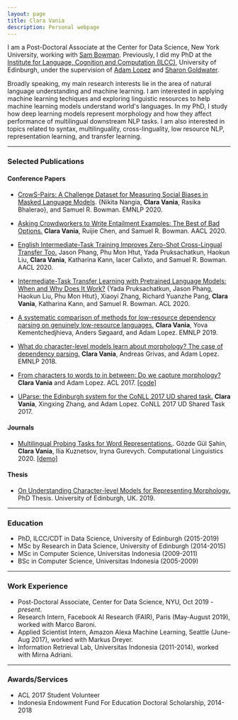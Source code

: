 ```yaml
---
layout: page
title: Clara Vania
description: Personal webpage
---
```


I am a Post-Doctoral Associate at the Center for Data Science, New York University, working with [Sam Bowman](https://www.nyu.edu/projects/bowman). Previously, I did my PhD at the [Institute for Language, Cognition and Computation (ILCC)](http://web.inf.ed.ac.uk/ilcc), University of Edinburgh, under the supervision of [Adam Lopez](http://alopez.github.io/) and [Sharon Goldwater](http://homepages.inf.ed.ac.uk/sgwater/). 

Broadly speaking, my main research interests lie in the area of natural language understanding and machine learning. I am interested in applying machine learning techiques and exploring linguistic resources to help machine learning models understand world's languages. In my PhD, I study how deep learning models represent morphology and how they affect performance of multilingual downstream NLP tasks. I am also interested in topics related to syntax, multilinguality, cross-linguality, low resource NLP, representation learning, and transfer learning.

---

### Selected Publications

#### Conference Papers

- [CrowS-Pairs: A Challenge Dataset for Measuring Social Biases in Masked Language Models](https://arxiv.org/abs/2010.00133). {Nikita Nangia, __Clara Vania__, Rasika Bhalerao}, and Samuel R. Bowman. EMNLP 2020.

- [Asking Crowdworkers to Write Entailment Examples: The Best of Bad Options.](https://arxiv.org/abs/2010.06122) __Clara Vania__, Ruijie Chen, and Samuel R. Bowman. AACL 2020.

- [English Intermediate-Task Training Improves Zero-Shot Cross-Lingual Transfer Too.](https://arxiv.org/abs/2005.13013v2) Jason Phang, Phu Mon Htut, Yada Pruksachatkun, Haokun Liu, __Clara Vania__, Katharina Kann, Iacer Calixto, and Samuel R. Bowman. AACL 2020.

- [Intermediate-Task Transfer Learning with Pretrained Language Models: When and Why Does It Work?](https://www.aclweb.org/anthology/2020.acl-main.467/) {Yada Pruksachatkun, Jason Phang, Haokun Liu, Phu Mon Htut}, Xiaoyi Zhang, Richard Yuanzhe Pang, __Clara Vania__, Katharina Kann, and Samuel R. Bowman. ACL 2020.

- [A systematic comparison of methods for low-resource dependency parsing on genuinely low-resource languages.](https://www.aclweb.org/anthology/D19-1102) __Clara Vania__, Yova Kementchedjhieva, Anders Søgaard, and Adam Lopez. EMNLP 2019.

- [What do character-level models learn about morphology? The case of dependency parsing.](http://aclweb.org/anthology/D18-1278) __Clara Vania__, Andreas Grivas, and Adam Lopez. EMNLP 2018.

- [From characters to words to in between: Do we capture morphology?](http://www.aclweb.org/anthology/P17-1184) __Clara Vania__ and Adam Lopez. ACL 2017. [[code]](https://github.com/claravania/subword-lstm-lm)

- [UParse: the Edinburgh system for the CoNLL 2017 UD shared task.](http://universaldependencies.org/conll17/proceedings/pdf/K17-3010.pdf) __Clara Vania__, Xingxing Zhang, and Adam Lopez. CoNLL 2017 UD Shared Task 2017.


#### Journals

- [Multilingual Probing Tasks for Word Representations.](https://www.mitpressjournals.org/doi/abs/10.1162/COLI_a_00376?mobileUi=0). Gözde Gül Şahin, __Clara Vania__, Ilia Kuznetsov, Iryna Gurevych. Computational Linguistics 2020. [[demo]](https://linspector.ukp.informatik.tu-darmstadt.de)


#### Thesis

- [On Understanding Character-level Models for Representing Morphology.](assets/clara_phd_thesis.pdf) PhD Thesis. University of Edinburgh, UK. 2019.

---

### Education

- PhD, ILCC/CDT in Data Science, University of Edinburgh (2015-2019)
- MSc by Research in Data Science, University of Edinburgh (2014-2015)
- MSc in Computer Science, Universitas Indonesia (2009-2011)
- BSc in Computer Science, Universitas Indonesia (2005-2009)

---

### Work Experience
- Post-Doctoral Associate, Center for Data Science, NYU, Oct 2019 - *present*.
- Research Intern, Facebook AI Research (FAIR), Paris (May-August 2019), worked with Marco Baroni.
- Applied Scientist Intern, Amazon Alexa Machine Learning, Seattle (June-Aug 2017), worked with Markus Dreyer.
- Information Retrieval Lab, Universitas Indonesia (2011-2014), worked with Mirna Adriani.

---

### Awards/Services
- ACL 2017 Student Volunteer
- Indonesia Endowment Fund For Education Doctoral Scholarship, 2014-2018








